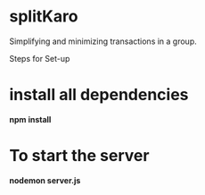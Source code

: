 # splitKaro
Simplifying and minimizing transactions in a group.

Steps for Set-up

# install all dependencies
  **npm install**

# To start the server
  **nodemon server.js**
